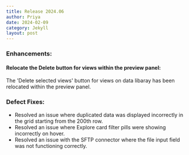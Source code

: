 ```yaml
---
title: Release 2024.06
author: Priya
date: 2024-02-09
category: Jekyll
layout: post
---
```

### Enhancements:

#### Relocate the Delete button for views within the preview panel:
The 'Delete selected views' button for views on data libaray has been relocated within the preview panel.

### Defect Fixes:
* Resolved an issue where duplicated data was displayed incorrectly in the grid starting from the 200th row.
* Resolved an issue where Explore card filter pills were showing incorrectly on hover.
* Resolved an issue with the SFTP connector where the file input field was not functioning correctly.